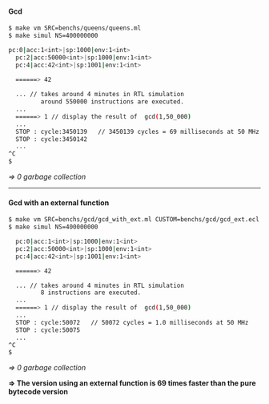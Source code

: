 #### Gcd
```bash
$ make vm SRC=benchs/queens/queens.ml
$ make simul NS=400000000 

pc:0|acc:1<int>|sp:1000|env:1<int> 
  pc:2|acc:50000<int>|sp:1000|env:1<int> 
  pc:4|acc:42<int>|sp:1001|env:1<int> 

  ======> 42
  
  ... // takes around 4 minutes in RTL simulation
         around 550000 instructions are executed.
  ...
  ======> 1 // display the result of  gcd(1,50_000)
  ...
  STOP : cycle:3450139   // 3450139 cycles = 69 milliseconds at 50 MHz
  STOP : cycle:3450142     
  ...
^C
$
```

*=> 0 garbage collection*

-----

#### Gcd with an external function


```bash
$ make vm SRC=benchs/gcd/gcd_with_ext.ml CUSTOM=benchs/gcd/gcd_ext.ecl
$ make simul NS=400000000

  pc:0|acc:1<int>|sp:1000|env:1<int> 
  pc:2|acc:50000<int>|sp:1000|env:1<int> 
  pc:4|acc:42<int>|sp:1001|env:1<int> 

  ======> 42

  ... // takes around 4 minutes in RTL simulation
         8 instructions are executed.
  ...
  ======> 1 // display the result of  gcd(1,50_000)
  ...
  STOP : cycle:50072   // 50072 cycles = 1.0 milliseconds at 50 MHz
  STOP : cycle:50075     
  ...
^C
$
```

*=> 0 garbage collection*



**=> The version using an external function is 69 times faster than the pure bytecode version**

